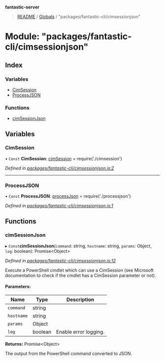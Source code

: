 **fantastic-server**

> [README](../README.md) / [Globals](../globals.md) / "packages/fantastic-cli/cimsessionjson"

# Module: "packages/fantastic-cli/cimsessionjson"

## Index

### Variables

* [CimSession](_packages_fantastic_cli_cimsessionjson_.md#cimsession)
* [ProcessJSON](_packages_fantastic_cli_cimsessionjson_.md#processjson)

### Functions

* [cimSessionJson](_packages_fantastic_cli_cimsessionjson_.md#cimsessionjson)

## Variables

### CimSession

• `Const` **CimSession**: [cimSession](_packages_fantastic_cli_cimsession_.md#cimsession) = require('./cimsession')

*Defined in [packages/fantastic-cli/cimsessionjson.js:2](https://github.com/besimorhino/project-fantastic/blob/a9b4b41/packages/fantastic-cli/cimsessionjson.js#L2)*

___

### ProcessJSON

• `Const` **ProcessJSON**: [processJson](_packages_fantastic_cli_processjson_.md#processjson) = require('./processjson')

*Defined in [packages/fantastic-cli/cimsessionjson.js:1](https://github.com/besimorhino/project-fantastic/blob/a9b4b41/packages/fantastic-cli/cimsessionjson.js#L1)*

## Functions

### cimSessionJson

▸ `Const`**cimSessionJson**(`command`: string, `hostname`: string, `params`: Object, `log`: boolean): Promise\<Object>

*Defined in [packages/fantastic-cli/cimsessionjson.js:12](https://github.com/besimorhino/project-fantastic/blob/a9b4b41/packages/fantastic-cli/cimsessionjson.js#L12)*

Execute a PowerShell cmdlet which can use a CimSession (see Microsoft documentation to check if the cmdlet has a CimSession parameter or not).

#### Parameters:

Name | Type | Description |
------ | ------ | ------ |
`command` | string |  |
`hostname` | string |  |
`params` | Object |  |
`log` | boolean | Enable error logging. |

**Returns:** Promise\<Object>

The output from the PowerShell command converted to JSON.
